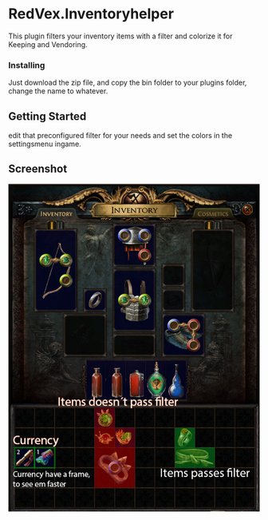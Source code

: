 # RedVex.Inventoryhelper

This plugin filters your inventory items with a filter and colorize it for Keeping and Vendoring.

### Installing

Just download the zip file, and copy the bin folder to your plugins folder, change the name to whatever.

## Getting Started

edit that preconfigured filter for your needs and set the colors in the settingsmenu ingame.

## Screenshot

![Screenshot](/InventoryHelper.jpg?raw=true "InventoryHelper")